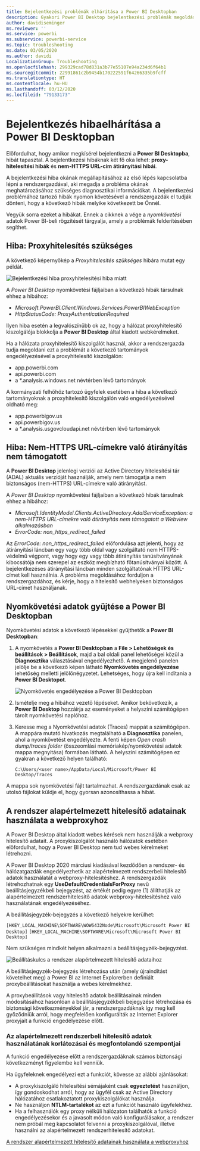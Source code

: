 ```yaml
---
title: Bejelentkezési problémák elhárítása a Power BI Desktopban
description: Gyakori Power BI Desktop bejelentkezési problémák megoldása
author: davidiseminger
ms.reviewer: ''
ms.service: powerbi
ms.subservice: powerbi-service
ms.topic: troubleshooting
ms.date: 03/05/2020
ms.author: davidi
LocalizationGroup: Troubleshooting
ms.openlocfilehash: 299329cad78d831a3b77e55107e94a234d6f64b1
ms.sourcegitcommit: 22991861c2b9454b170222591f64266335b9fcff
ms.translationtype: HT
ms.contentlocale: hu-HU
ms.lasthandoff: 03/12/2020
ms.locfileid: "79133173"
---
```

# <a name="troubleshooting-sign-in-for-power-bi-desktop"></a>Bejelentkezés hibaelhárítása a Power BI Desktopban
Előfordulhat, hogy amikor megkísérel bejelentkezni a **Power BI Desktopba**, hibát tapasztal. A bejelentkezési hibáknak két fő oka lehet: **proxy-hitelesítési hibák** és **nem-HTTPS URL-cím átirányítási hibái**. 

A bejelentkezési hiba okának megállapításához az első lépés kapcsolatba lépni a rendszergazdával, aki megadja a probléma okának meghatározásához szükséges diagnosztikai információkat. A bejelentkezési problémához tartozó hibák nyomon követésével a rendszergazdák el tudják dönteni, hogy a következő hibák melyike következett be Önnél. 

Vegyük sorra ezeket a hibákat. Ennek a cikknek a vége a *nyomkövetési* adatok Power BI-beli rögzítését tárgyalja, amely a problémák felderítésében segíthet.


## <a name="proxy-authentication-required-error"></a>Hiba: Proxyhitelesítés szükséges

A következő képernyőkép a *Proxyhitelesítés szükséges* hibára mutat egy példát.

![Bejelentkezési hiba proxyhitelesítési hiba miatt](media/desktop-troubleshooting-sign-in/desktop-tshoot-sign-in_01.png)

A *Power BI Desktop* nyomkövetési fájljaiban a következő hibák társulnak ehhez a hibához:

* *Microsoft.PowerBI.Client.Windows.Services.PowerBIWebException*
* *HttpStatusCode: ProxyAuthenticationRequired*

Ilyen hiba esetén a legvalószínűbb ok az, hogy a hálózat proxyhitelesítő kiszolgálója blokkolja a **Power BI Desktop** által kiadott webkérelmeket. 

Ha a hálózata proxyhitelesítő kiszolgálót használ, akkor a rendszergazda tudja megoldani ezt a problémát a következő tartományok engedélyezésével a proxyhitelesítő kiszolgálón:

* app.powerbi.com
* api.powerbi.com
* a *.analysis.windows.net névtérben lévő tartományok

A kormányzati felhőhöz tartozó ügyfelek esetében a hiba a következő tartományoknak a proxyhitelesítő kiszolgálón való engedélyezésével oldható meg:

* app.powerbigov.us
* api.powerbigov.us
* a *.analysis.usgovcloudapi.net névtérben lévő tartományok

## <a name="non-https-url-redirect-not-supported-error"></a>Hiba: Nem-HTTPS URL-címekre való átirányítás nem támogatott

A **Power BI Desktop** jelenlegi verziói az Active Directory hitelesítési tár (ADAL) aktuális verzióját használják, amely nem támogatja a nem biztonságos (nem-HTTPS) URL-címekre való átirányítást. 

A *Power BI Desktop* nyomkövetési fájljaiban a következő hibák társulnak ehhez a hibához:

* *Microsoft.IdentityModel.Clients.ActiveDirectory.AdalServiceException: a nem-HTTPS URL-címekre való átirányítás nem támogatott a Webview alkalmazásban*
* *ErrorCode: non_https_redirect_failed*

Az *ErrorCode: non_https_redirect_failed* előfordulása azt jelenti, hogy az átirányítási láncban egy vagy több oldal vagy szolgáltató nem HTTPS-védelmű végpont, vagy hogy egy vagy több átirányítás tanúsítványának kibocsátója nem szerepel az eszköz megbízható főtanúsítványai között. A bejelentkezéses átirányítási láncban minden szolgáltatónak HTTPS URL-címet kell használnia. A probléma megoldásához forduljon a rendszergazdához, és kérje, hogy a hitelesítő webhelyeken biztonságos URL-címet használjanak. 

## <a name="how-to-collect-a-trace-in-power-bi-desktop"></a>Nyomkövetési adatok gyűjtése a Power BI Desktopban

Nyomkövetési adatok a következő lépésekkel gyűjthetők a **Power BI Desktopban**:

1. A nyomkövetés a **Power BI Desktopban** a **File > Lehetőségek és beállítások > Beállítások**, majd a bal oldali panel lehetőségei közül a **Diagnosztika** választásával engedélyezhető. A megjelenő panelen jelölje be a következő képen látható **Nyomkövetés engedélyezése** lehetőség melletti jelölőnégyzetet. Lehetséges, hogy újra kell indítania a **Power BI Desktopot**.
   
   ![Nyomkövetés engedélyezése a Power BI Desktopban](media/desktop-troubleshooting-sign-in/desktop-tshoot-sign-in_02.png)

2. Ismételje meg a hibához vezető lépéseket. Amikor bekövetkezik, a **Power BI Desktop** hozzáírja az eseményeket a helyszíni számítógépen tárolt nyomkövetési naplóhoz.

3. Keresse meg a Nyomkövetési adatok (Traces) mappát a számítógépen. A mappára mutató hivatkozás megtalálható a **Diagnosztika** panelen, ahol a nyomkövetést engedélyezte. A fenti képen *Open crash dump/traces folder* (összeomlási memóriakép/nyomkövetési adatok mappa megnyitása) formában látható. A helyszíni számítógépen ez gyakran a következő helyen található:

    `C:\Users/<user name>/AppData/Local/Microsoft/Power BI Desktop/Traces`

A mappa sok nyomkövetési fájlt tartalmazhat. A rendszergazdának csak az utolsó fájlokat küldje el, hogy gyorsan azonosíthassa a hibát. 


## <a name="using-default-system-credentials-for-web-proxy"></a>A rendszer alapértelmezett hitelesítő adatainak használata a webproxyhoz

A Power BI Desktop által kiadott webes kérések nem használják a webproxy hitelesítő adatait. A proxykiszolgálót használó hálózatok esetében előfordulhat, hogy a Power BI Desktop nem tud webes kérelmeket létrehozni. 

A Power BI Desktop 2020 márciusi kiadásával kezdődően a rendszer- és hálózatgazdák engedélyezhetik az alapértelmezett rendszerbeli hitelesítő adatok használatát a webproxy-hitelesítéshez. A rendszergazdák létrehozhatnak egy **UseDefaultCredentialsForProxy** nevű beállításjegyzékbeli bejegyzést, az értékét pedig egyre (1) állíthatják az alapértelmezett rendszerhitelesítő adatok webproxy-hitelesítéshez való használatának engedélyezéséhez.

A beállításjegyzék-bejegyzés a következő helyekre kerülhet:

`[HKEY_LOCAL_MACHINE\SOFTWARE\WOW6432Node\Microsoft\Microsoft Power BI Desktop]`
`[HKEY_LOCAL_MACHINE\SOFTWARE\Microsoft\Microsoft Power BI Desktop]`

Nem szükséges mindkét helyen alkalmazni a beállításjegyzék-bejegyzést.

![Beállításkulcs a rendszer alapértelmezett hitelesítő adataihoz](media/desktop-troubleshooting-sign-in/desktop-tshoot-sign-in-03.png)

A beállításjegyzék-bejegyzés létrehozása után (amely újraindítást követelhet meg) a Power BI az Internet Explorerben definiált proxybeállításokat használja a webes kérelmekhez. 

A proxybeállítások vagy hitelesítő adatok beállításainak minden módosításához hasonlóan a beállításjegyzékbeli bejegyzése létrehozása és biztonsági következményekkel jár, a rendszergazdáknak így meg kell győződniük arról, hogy megfelelően konfigurálták az Internet Explorer proxyjait a funkció engedélyezése előtt.         

### <a name="limitations-and-considerations-for-using-default-system-credentials"></a>Az alapértelmezett rendszerbeli hitelesítő adatok használatának korlátozásai és megfontolandó szempontjai

A funkció engedélyezése előtt a rendszergazdáknak számos biztonsági következményt figyelembe kell venniük. 

Ha ügyfeleknek engedélyezi ezt a funkciót, kövesse az alábbi ajánlásokat:

* A proxykiszolgáló hitelesítési sémájaként csak **egyeztetést** használjon, így gondoskodhat arról, hogy az ügyfél csak az Active Directory hálózatához csatlakoztatott proxykiszolgálókat használja. 
* Ne használjon **NTLM-tartalékot** az ezt a funkciót használó ügyfelekhez.
* Ha a felhasználók egy proxy nélküli hálózaton találhatók a funkció engedélyezésekor és a javasolt módon való konfigurálásakor, a rendszer nem próbál meg kapcsolatot felvenni a proxykiszolgálóval, illetve használni az alapértelmezett rendszerhitelesítő adatokat.


[A rendszer alapértelmezett hitelesítő adatainak használata a webproxyhoz](#using-default-system-credentials-for-web-proxy)

